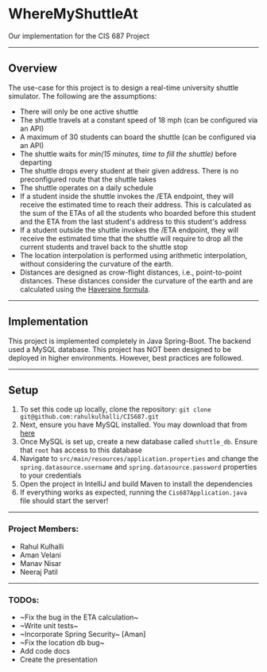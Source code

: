 # WhereMyShuttleAt

Our implementation for the CIS 687 Project

<hr/>

## Overview
The use-case for this project is to design a real-time university shuttle simulator. The following are the assumptions:
- There will only be one active shuttle
- The shuttle travels at a constant speed of 18 mph (can be configured via an API)
- A maximum of 30 students can board the shuttle (can be configured via an API)
- The shuttle waits for *min(15 minutes, time to fill the shuttle)* before departing
- The shuttle drops every student at their given address. There is no preconfigured route that the shuttle takes
- The shuttle operates on a daily schedule
- If a student inside the shuttle invokes the /ETA endpoint, they will receive the estimated time to reach their address. This is calculated as the sum of the ETAs of all the students who boarded before this student and the ETA from the last student's address to this student's address
- If a student outside the shuttle invokes the /ETA endpoint, they will receive the estimated time that the shuttle will require to drop all the current students and travel back to the shuttle stop
- The location interpolation is performed using arithmetic interpolation, without considering the curvature of the earth.
- Distances are designed as crow-flight distances, i.e., point-to-point distances. These distances consider the curvature of the earth and are calculated using the [Haversine formula](https://en.wikipedia.org/wiki/Haversine_formula).

<hr/>

## Implementation

This project is implemented completely in Java Spring-Boot. The backend used a MySQL database. This project has NOT been designed to be deployed in higher environments. However, best practices are followed.

<hr/>

## Setup
1. To set this code up locally, clone the repository:
`git clone git@github.com:rahulkulhalli/CIS687.git`
2. Next, ensure you have MySQL installed. You may download that from [here](https://dev.mysql.com/downloads/)
3. Once MySQL is set up, create a new database called `shuttle_db`. Ensure that `root` has access to this database
4. Navigate to `src/main/resources/application.properties` and change the `spring.datasource.username` and
   `spring.datasource.password` properties to your credentials
5. Open the project in IntelliJ and build Maven to install the dependencies
6. If everything works as expected, running the `Cis687Application.java` file should start the server!
<hr />

### Project Members:
- Rahul Kulhalli
- Aman Velani
- Manav Nisar
- Neeraj Patil

<hr/>

### TODOs:
- ~Fix the bug in the ETA calculation~
- ~Write unit tests~
- ~Incorporate Spring Security~ [Aman]
- ~Fix the location db bug~
- Add code docs
- Create the presentation
